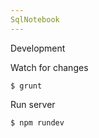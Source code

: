 ```yaml
---
SqlNotebook
---
```



Development

Watch for changes
```
$ grunt
```
Run server

```
$ npm rundev
```
